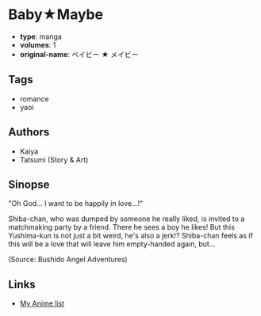 # Baby★Maybe

-   **type**: manga
-   **volumes**: 1
-   **original-name**: ベイビー ★ メイビー

## Tags

-   romance
-   yaoi

## Authors

-   Kaiya
-   Tatsumi (Story & Art)

## Sinopse

"Oh God... I want to be happily in love...!"

Shiba-chan, who was dumped by someone he really liked, is invited to a matchmaking party by a friend. There he sees a boy he likes! But this Yushima-kun is not just a bit weird, he's also a jerk!? Shiba-chan feels as if this will be a love that will leave him empty-handed again, but...

(Source: Bushido Angel Adventures)

## Links

-   [My Anime list](https://myanimelist.net/manga/8810/Baby%E2%98%85Maybe)

